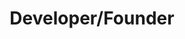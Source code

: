 ---
title: Developer/Founder
company: Five Apple Feedback
start: 12/19
end: 03/23
location: Remote
bullets: [
  "Built and launched a SaaS platform from concept to production, serving ESL teachers with customizable feedback tools",
  "Scaled the product to 250+ paying subscribers who generated over 33,000 pieces of feedback, demonstrating product-market fit and sustained engagement",
  "Prioritized and delivered new features based on user feedback, improving retention and expanding platform capabilities",
  "Migrated the application from WordPress to a modern JavaScript frontend with a Firebase backend, improving scalability, performance, and development efficiency"
]
---